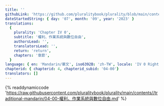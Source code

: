 ```yaml
---
title: ''
githubLink: 'https://github.com/pluralitybook/plurality/blob/main/contents/traditional-mandarin/04-00-權利、作業系統與數位自由.md'
dateStartedString: { day: '07', month: '09', year: '2023' }
translations:
  {
    plurality: 'Chapter IV 0',
    subtitle: '權利、作業系統與數位自由',
    authorsLead: '',
    translatorsLead: '',
    return: 'return',
    chapters: '章節',
  }
language: { en: 'Mandarin/華文', iso6392B: 'zh-TW', locale: 'IV 0 Rights, Operating Systems and Digital Freedom' }
chapterid: { chapterid: 4, chapterid_subid: '04-00'}
translators: []
---
```

{% readdynamiccode 'https://raw.githubusercontent.com/pluralitybook/plurality/main/contents//traditional-mandarin/04-00-權利、作業系統與數位自由.md' %}
